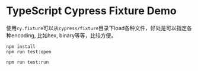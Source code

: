 TypeScript Cypress Fixture Demo
===============================

使用`cy.fixture`可以从`cypress/fixture`目录下load各种文件，好处是可以指定各种encoding,
比如hex, binary等等，比较方便。

```
npm install
npm run test:open

npm run test:run
```
